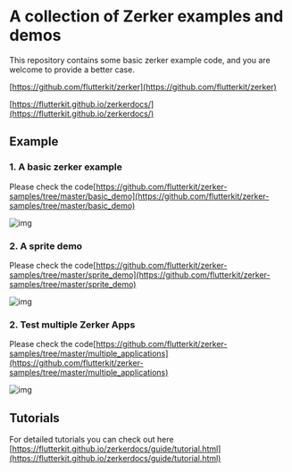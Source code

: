# A collection of Zerker examples and demos

This repository contains some basic zerker example code, and you are welcome to provide a better case.

[https://github.com/flutterkit/zerker](https://github.com/flutterkit/zerker)  

[https://flutterkit.github.io/zerkerdocs/](https://flutterkit.github.io/zerkerdocs/)

## Example

### 1. A basic zerker example
Please check the code[https://github.com/flutterkit/zerker-samples/tree/master/basic_demo](https://github.com/flutterkit/zerker-samples/tree/master/basic_demo)

![img](https://flutterkit.github.io/zerkerdocs/images/example/basic_demo.gif)

### 2. A sprite demo
Please check the code[https://github.com/flutterkit/zerker-samples/tree/master/sprite_demo](https://github.com/flutterkit/zerker-samples/tree/master/sprite_demo)

![img](https://flutterkit.github.io/zerkerdocs/images/example/example1.gif)

### 2. Test multiple Zerker Apps
Please check the code[https://github.com/flutterkit/zerker-samples/tree/master/multiple_applications](https://github.com/flutterkit/zerker-samples/tree/master/multiple_applications)

![img](https://flutterkit.github.io/zerkerdocs/images/example/example3.gif)

## Tutorials
For detailed tutorials you can check out here [https://flutterkit.github.io/zerkerdocs/guide/tutorial.html](https://flutterkit.github.io/zerkerdocs/guide/tutorial.html)
